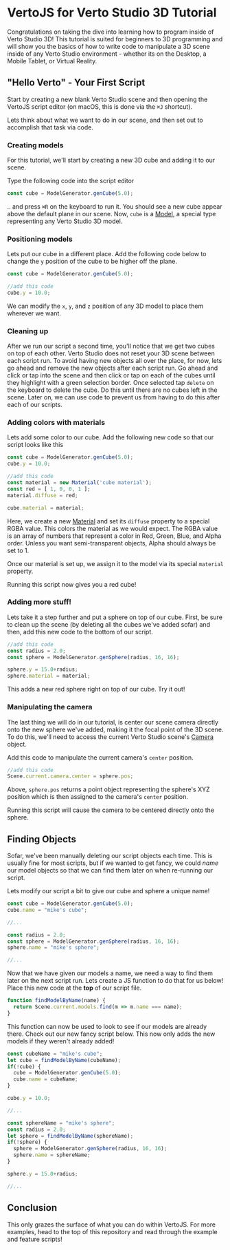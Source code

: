 # VertoJS for Verto Studio 3D Tutorial

Congratulations on taking the dive into learning how to program inside of Verto Studio 3D!  This tutorial is suited for beginners to 3D programming and will show you the basics of how to write code to manipulate a 3D scene inside of any Verto Studio environment - whether its on the Desktop, a Mobile Tablet, or Virtual Reality.

## "Hello Verto" - Your First Script

Start by creating a new blank Verto Studio scene and then opening the VertoJS script editor (on macOS, this is done via the `⌘J` shortcut).

Lets think about what we want to do in our scene, and then set out to accomplish that task via code.  

### Creating models

For this tutorial, we'll start by creating a new 3D cube and adding it to our scene.

Type the following code into the script editor

```javascript
const cube = ModelGenerator.genCube(5.0);
```

.. and press `⌘R` on the keyboard to run it.  You should see a new cube appear above the default plane in our scene.  Now, `cube` is a [Model](../doc.md#Model), a special type representing any Verto Studio 3D model.

### Positioning models

Lets put our cube in a different place.  Add the following code below to change the `y` position of the cube to be higher off the plane.

```javascript
const cube = ModelGenerator.genCube(5.0);

//add this code
cube.y = 10.0; 
```

We can modify the `x`, `y`, and `z` position of any 3D model to place them wherever we want.

### Cleaning up

After we run our script a second time, you'll notice that we get two cubes on top of each other.  Verto Studio does not reset your 3D scene between each script run.  To avoid having new objects all over the place, for now, lets go ahead and remove the new objects after each script run.  Go ahead and click or tap into the scene and then click or tap on each of the cubes until they highlight with a green selection border.  Once selected tap `delete` on the keyboard to delete the cube.  Do this until there are no cubes left in the scene.  Later on, we can use code to prevent us from having to do this after each of our scripts.

### Adding colors with materials

Lets add some color to our cube.  Add the following new code so that our script looks like this

```javascript
const cube = ModelGenerator.genCube(5.0);
cube.y = 10.0;

//add this code
const material = new Material('cube material');
const red = [ 1, 0, 0, 1 ];
material.diffuse = red;

cube.material = material;
```

Here, we create a new [Material](../doc.md#Material) and set its `diffuse` property to a special RGBA value.  This colors the material as we would expect.  The RGBA  value is an array of numbers that represent a color in Red, Green, Blue, and Alpha order.  Unless you want semi-transparent objects, Alpha should always be set to 1.

Once our material is set up, we assign it to the model via its special `material` property. 

Running this script now gives you a red cube!

### Adding more stuff!

Lets take it a step further and put a sphere on top of our cube.  First, be sure to clean up the scene (by deleting all the cubes we've added sofar) and then, add this new code to the bottom of our script.

```javascript
//add this code
const radius = 2.0;
const sphere = ModelGenerator.genSphere(radius, 16, 16);

sphere.y = 15.0+radius;
sphere.material = material;
```

This adds a new red sphere right on top of our cube.  Try it out!

### Manipulating the camera

The last thing we will do in our tutorial, is center our scene camera directly onto the new sphere we've added, making it the focal point of the 3D scene.  
To do this, we'll need to access the current Verto Studio scene's [Camera](../doc.md#Camera) object.  

Add this code to manipulate the current camera's `center` position.

```javascript
//add this code
Scene.current.camera.center = sphere.pos;
```

Above, `sphere.pos` returns a point object representing the sphere's XYZ position which is then assigned to the camera's `center` position.

Running this script will cause the camera to be centered directly onto the sphere.

## Finding Objects

Sofar, we've been manually deleting our script objects each time.  This is usually fine for most scripts, but if we wanted to get fancy, we could _name_ our model objects so that we can find them later on when re-running our script.  

Lets modify our script a bit to give our cube and sphere a unique name!

```javascript
const cube = ModelGenerator.genCube(5.0);
cube.name = "mike's cube";

//...

const radius = 2.0;
const sphere = ModelGenerator.genSphere(radius, 16, 16);
sphere.name = "mike's sphere";

//...
```

Now that we have given our models a name, we need a way to find them later on the next script run.
Lets create a JS function to do that for us below!  Place this new code at the **top** of our script file.

```javascript
function findModelByName(name) {
  return Scene.current.models.find(m => m.name === name);
}
```

This function can now be used to look to see if our models are already there.
Check out our new fancy script below.  This now only adds the new models if they weren't already added!

```javascript
const cubeName = "mike's cube";
let cube = findModelByName(cubeName);
if(!cube) {
  cube = ModelGenerator.genCube(5.0);
  cube.name = cubeName;
}

cube.y = 10.0;

//...

const sphereName = "mike's sphere";
const radius = 2.0;
let sphere = findModelByName(sphereName);
if(!sphere) {
  sphere = ModelGenerator.genSphere(radius, 16, 16);
  sphere.name = sphereName;
}

sphere.y = 15.0+radius;

//...
```

## Conclusion

This only grazes the surface of what you can do within VertoJS.  For more examples, head to the top of this repository and read through the example and feature scripts!
